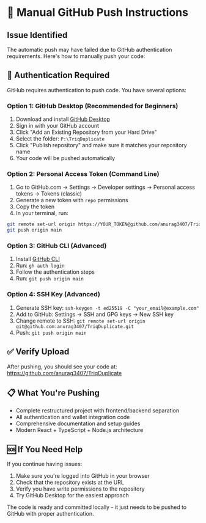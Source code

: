 # 🚨 Manual GitHub Push Instructions

## Issue Identified
The automatic push may have failed due to GitHub authentication requirements. Here's how to manually push your code:

## 🔐 Authentication Required

GitHub requires authentication to push code. You have several options:

### Option 1: GitHub Desktop (Recommended for Beginners)
1. Download and install [GitHub Desktop](https://desktop.github.com/)
2. Sign in with your GitHub account
3. Click "Add an Existing Repository from your Hard Drive"
4. Select the folder: `P:\TriqDuplicate`
5. Click "Publish repository" and make sure it matches your repository name
6. Your code will be pushed automatically

### Option 2: Personal Access Token (Command Line)
1. Go to GitHub.com → Settings → Developer settings → Personal access tokens → Tokens (classic)
2. Generate a new token with `repo` permissions
3. Copy the token
4. In your terminal, run:
```bash
git remote set-url origin https://YOUR_TOKEN@github.com/anurag3407/TriqDuplicate.git
git push origin main
```

### Option 3: GitHub CLI (Advanced)
1. Install [GitHub CLI](https://cli.github.com/)
2. Run: `gh auth login`
3. Follow the authentication steps
4. Run: `git push origin main`

### Option 4: SSH Key (Advanced)
1. Generate SSH key: `ssh-keygen -t ed25519 -C "your_email@example.com"`
2. Add to GitHub: Settings → SSH and GPG keys → New SSH key
3. Change remote to SSH: `git remote set-url origin git@github.com:anurag3407/TriqDuplicate.git`
4. Push: `git push origin main`

## ✅ Verify Upload
After pushing, you should see your code at:
https://github.com/anurag3407/TriqDuplicate

## 📋 What You're Pushing
- Complete restructured project with frontend/backend separation
- All authentication and wallet integration code
- Comprehensive documentation and setup guides
- Modern React + TypeScript + Node.js architecture

## 🆘 If You Need Help
If you continue having issues:
1. Make sure you're logged into GitHub in your browser
2. Check that the repository exists at the URL
3. Verify you have write permissions to the repository
4. Try GitHub Desktop for the easiest approach

The code is ready and committed locally - it just needs to be pushed to GitHub with proper authentication.
